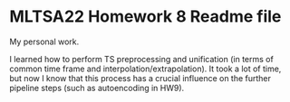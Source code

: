 # MLTSA22 Homework 8 Readme file

My personal work.

I learned how to perform TS preprocessing and unification (in terms of common time frame and interpolation/extrapolation).
It took a lot of time, but now I know that this process has a crucial influence on the further pipeline steps (such as autoencoding in HW9).
